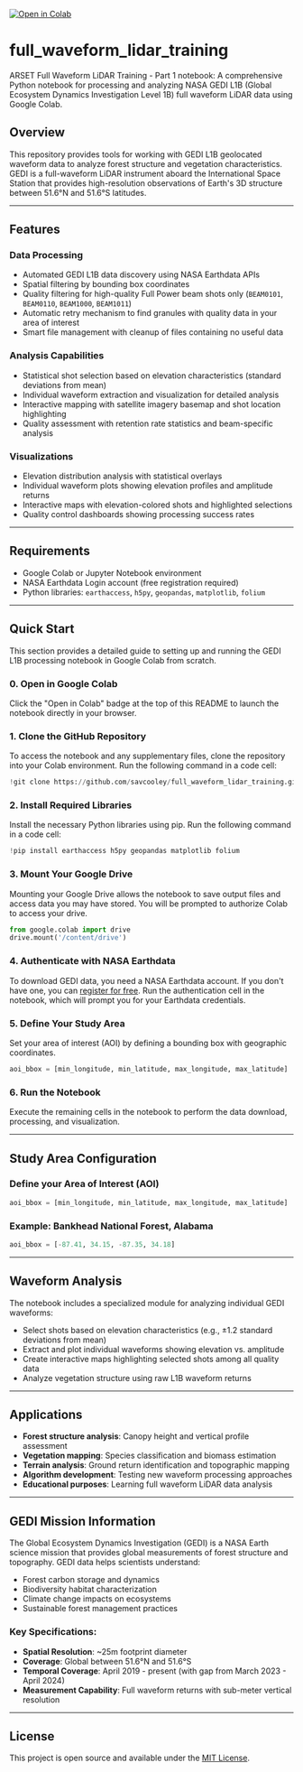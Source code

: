 [![Open in Colab](https://colab.research.google.com/assets/colab-badge.svg)](https://colab.research.google.com/drive/13FYys05YCGwT1zbTLCzlRLMCYhpGYUQb)

# full\_waveform\_lidar\_training

ARSET Full Waveform LiDAR Training - Part 1 notebook: A comprehensive Python notebook for processing and analyzing NASA GEDI L1B (Global Ecosystem Dynamics Investigation Level 1B) full waveform LiDAR data using Google Colab.

## Overview

This repository provides tools for working with GEDI L1B geolocated waveform data to analyze forest structure and vegetation characteristics. GEDI is a full-waveform LiDAR instrument aboard the International Space Station that provides high-resolution observations of Earth's 3D structure between 51.6°N and 51.6°S latitudes.

-----

## Features

### Data Processing

  - Automated GEDI L1B data discovery using NASA Earthdata APIs
  - Spatial filtering by bounding box coordinates
  - Quality filtering for high-quality Full Power beam shots only (`BEAM0101`, `BEAM0110`, `BEAM1000`, `BEAM1011`)
  - Automatic retry mechanism to find granules with quality data in your area of interest
  - Smart file management with cleanup of files containing no useful data

### Analysis Capabilities

  - Statistical shot selection based on elevation characteristics (standard deviations from mean)
  - Individual waveform extraction and visualization for detailed analysis
  - Interactive mapping with satellite imagery basemap and shot location highlighting
  - Quality assessment with retention rate statistics and beam-specific analysis

### Visualizations

  - Elevation distribution analysis with statistical overlays
  - Individual waveform plots showing elevation profiles and amplitude returns
  - Interactive maps with elevation-colored shots and highlighted selections
  - Quality control dashboards showing processing success rates

-----

## Requirements

  - Google Colab or Jupyter Notebook environment
  - NASA Earthdata Login account (free registration required)
  - Python libraries: `earthaccess`, `h5py`, `geopandas`, `matplotlib`, `folium`

-----

## Quick Start

This section provides a detailed guide to setting up and running the GEDI L1B processing notebook in Google Colab from scratch.

### 0\. Open in Google Colab

Click the "Open in Colab" badge at the top of this README to launch the notebook directly in your browser.

### 1\. Clone the GitHub Repository

To access the notebook and any supplementary files, clone the repository into your Colab environment. Run the following command in a code cell:

```python
!git clone https://github.com/savcooley/full_waveform_lidar_training.git
```

### 2\. Install Required Libraries

Install the necessary Python libraries using pip. Run the following command in a code cell:

```python
!pip install earthaccess h5py geopandas matplotlib folium
```

### 3\. Mount Your Google Drive

Mounting your Google Drive allows the notebook to save output files and access data you may have stored. You will be prompted to authorize Colab to access your drive.

```python
from google.colab import drive
drive.mount('/content/drive')
```

### 4\. Authenticate with NASA Earthdata

To download GEDI data, you need a NASA Earthdata account. If you don't have one, you can [register for free](https://urs.earthdata.nasa.gov/users/new). Run the authentication cell in the notebook, which will prompt you for your Earthdata credentials.

### 5\. Define Your Study Area

Set your area of interest (AOI) by defining a bounding box with geographic coordinates.

```python
aoi_bbox = [min_longitude, min_latitude, max_longitude, max_latitude]
```

### 6\. Run the Notebook

Execute the remaining cells in the notebook to perform the data download, processing, and visualization.

-----

## Study Area Configuration

### Define your Area of Interest (AOI)

```python
aoi_bbox = [min_longitude, min_latitude, max_longitude, max_latitude]
```

### Example: Bankhead National Forest, Alabama

```python
aoi_bbox = [-87.41, 34.15, -87.35, 34.18]
```

-----

## Waveform Analysis

The notebook includes a specialized module for analyzing individual GEDI waveforms:

  - Select shots based on elevation characteristics (e.g., ±1.2 standard deviations from mean)
  - Extract and plot individual waveforms showing elevation vs. amplitude
  - Create interactive maps highlighting selected shots among all quality data
  - Analyze vegetation structure using raw L1B waveform returns

-----

## Applications

  - **Forest structure analysis**: Canopy height and vertical profile assessment
  - **Vegetation mapping**: Species classification and biomass estimation
  - **Terrain analysis**: Ground return identification and topographic mapping
  - **Algorithm development**: Testing new waveform processing approaches
  - **Educational purposes**: Learning full waveform LiDAR data analysis

-----

## GEDI Mission Information

The Global Ecosystem Dynamics Investigation (GEDI) is a NASA Earth science mission that provides global measurements of forest structure and topography. GEDI data helps scientists understand:

  - Forest carbon storage and dynamics
  - Biodiversity habitat characterization
  - Climate change impacts on ecosystems
  - Sustainable forest management practices

### Key Specifications:

  - **Spatial Resolution**: \~25m footprint diameter
  - **Coverage**: Global between 51.6°N and 51.6°S
  - **Temporal Coverage**: April 2019 - present (with gap from March 2023 - April 2024)
  - **Measurement Capability**: Full waveform returns with sub-meter vertical resolution

-----

## License

This project is open source and available under the [MIT License](https://www.google.com/search?q=https://github.com/savcooley/full_waveform_lidar_training/blob/main/LICENSE).
